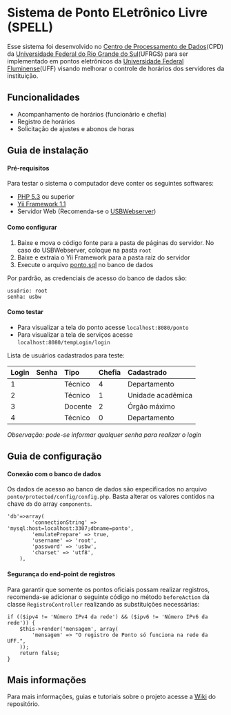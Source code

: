 # Sistema de Ponto ELetrônico Livre (SPELL)
Esse sistema foi desenvolvido no [Centro de Processamento de Dados](http://www.ufrgs.br/cpd/)(CPD) da [Universidade Federal do Rio Grande do Sul](http://www.ufrgs.br/)(UFRGS) para ser implementado em pontos eletrônicos da [Universidade Federal Fluminense](http://www.uff.br/)(UFF) visando melhorar o controle de horários dos servidores da instituição.

## Funcionalidades
* Acompanhamento de horários (funcionário e chefia)
* Registro de horários
* Solicitação de ajustes e abonos de horas

## Guia de instalação

#### **Pré-requisitos**
Para testar o sistema o computador deve conter os seguintes softwares:
* [PHP 5.3](https://secure.php.net/downloads.php) ou superior
* [Yii Framework 1.1](https://github.com/yiisoft/yii/releases/download/1.1.17/yii-1.1.17.467ff50.zip)
* Servidor Web (Recomenda-se o [USBWebserver](http://www.usbwebserver.net))

#### **Como configurar**
1. Baixe e mova o código fonte para a pasta de páginas do servidor. No caso do USBWebserver, coloque na pasta `root`
2. Baixe e extraia o Yii Framework para a pasta raiz do servidor
3. Execute o arquivo [ponto.sql](ponto.sql) no banco de dados

Por pardrão, as credenciais de acesso do banco de dados são:
```
usuário: root
senha: usbw
```

#### **Como testar**
* Para visualizar a tela do ponto acesse `localhost:8080/ponto`
* Para visualizar a tela de serviços acesse `localhost:8080/tempLogin/login`

Lista de usuários cadastrados para teste:

| Login	| Senha	| Tipo | Chefia | Cadastrado
|:---|:---|:---|:---|:---|
|1||Técnico|4|Departamento|
|2||Técnico|1|Unidade acadêmica|
|3||Docente|2|Órgão máximo|
|4||Técnico|0|Departamento|

*Observação: pode-se informar qualquer senha para realizar o login*

## Guia de configuração

#### **Conexão com o banco de dados**
Os dados de acesso ao banco de dados são especificados no arquivo `ponto/protected/config/config.php`.
Basta alterar os valores contidos na chave `db` do array `components`.

```
'db'=>array(
        'connectionString' => 'mysql:host=localhost:3307;dbname=ponto',
        'emulatePrepare' => true,
        'username' => 'root',
        'password' => 'usbw',
        'charset' => 'utf8',
    ),
```

#### **Segurança do end-point de registros**
Para garantir que somente os pontos oficiais possam realizar registros, 
recomenda-se adicionar o seguinte código no método `beforeAction` da classe
`RegistroController` realizando as substituições necessárias:

```
if (($ipv4 != 'Número IPv4 da rede') && ($ipv6 != 'Número IPv6 da rede')) {
    $this->render('mensagem', array(
        'mensagem' => "O registro de Ponto só funciona na rede da UFF.",
    ));
    return false;
}
```

## Mais informações
Para mais informações, guias e tutoriais sobre o projeto acesse a [Wiki](https://github.com/ufrgs/spell/wiki) do repositório.

